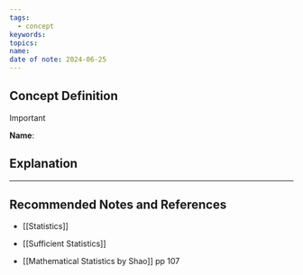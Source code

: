 ```yaml
---
tags:
  - concept
keywords: 
topics: 
name: 
date of note: 2024-06-25
---
```


## Concept Definition

>[!important]
>**Name**: 



## Explanation





-----------
##  Recommended Notes and References


- [[Statistics]]
- [[Sufficient Statistics]]


- [[Mathematical Statistics by Shao]] pp 107
